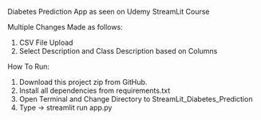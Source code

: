 Diabetes Prediction App 
as seen on Udemy StreamLit Course 

Multiple Changes Made as follows:
1) CSV File Upload
2) Select Description and Class Description based on Columns


How To Run:
1) Download this project zip from GitHub.
2) Install all dependencies from requirements.txt
3) Open Terminal and Change Directory to StreamLit_Diabetes_Prediction
4) Type -> streamlit run app.py